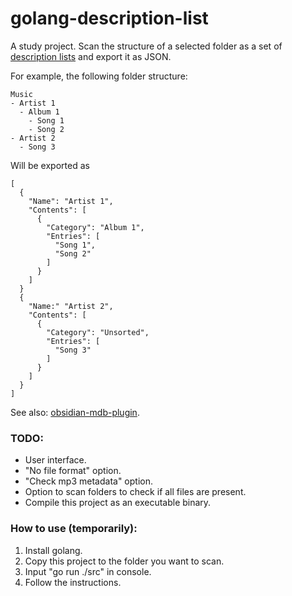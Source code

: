 # golang-description-list

A study project. Scan the structure of a selected folder as a set of [description lists](https://www.w3.org/TR/2011/WD-html5-author-20110809/the-dl-element.html) and export it as JSON.

For example, the following folder structure:

```
Music
- Artist 1
  - Album 1
    - Song 1
    - Song 2
- Artist 2
  - Song 3 
```

Will be exported as 

```
[
  {
    "Name": "Artist 1", 
    "Contents": [
      {
        "Category": "Album 1",
        "Entries": [
          "Song 1",
          "Song 2"
        ]
      }
    ]
  }
  {
    "Name:" "Artist 2",
    "Contents": [
      {
        "Category": "Unsorted",
        "Entries": [
          "Song 3"
        ]
      }
    ]
  }
]
```

See also: [obsidian-mdb-plugin](https://github.com/chnmk/obsidian-mdb-plugin).

### TODO:
- User interface.
- "No file format" option.
- "Check mp3 metadata" option.
- Option to scan folders to check if all files are present.
- Compile this project as an executable binary.

### How to use (temporarily):
1. Install golang.
1. Copy this project to the folder you want to scan.
2. Input "go run ./src" in console.
3. Follow the instructions.

